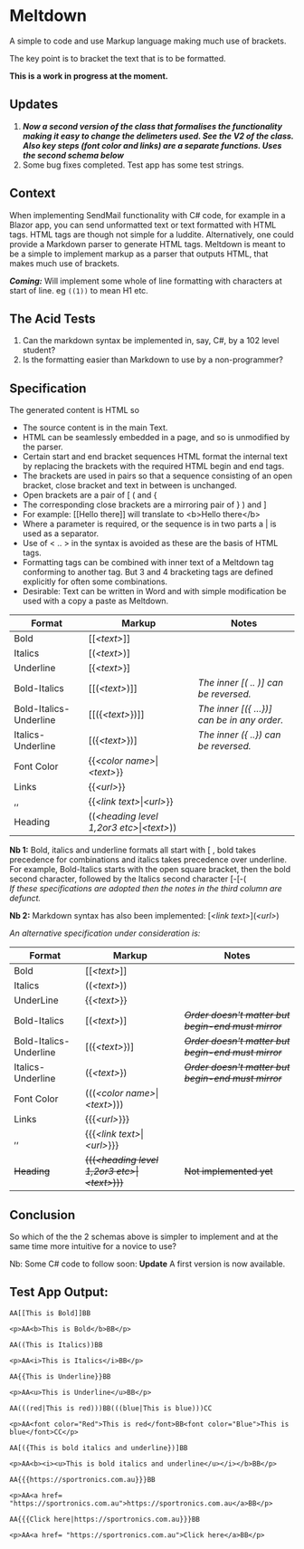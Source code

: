# Meltdown
A simple to code and use Markup language making much use of brackets.

The key point is to bracket the text that is to be formatted.

**This is a work in progress at the moment.**

## Updates
1. **_Now a second version of the class that formalises the functionality making it easy to change the delimeters used. See the  V2 of the class. Also key steps (font color and links) are a separate functions. Uses the second schema below_**
2. Some bug fixes completed. Test app has some test strings.

## Context

When implementing SendMail functionality with C\# code, for example in a Blazor
app, you can send unformatted text or text formatted with HTML tags. HTML tags
are though not simple for a luddite. Alternatively, one could provide a Markdown
parser to generate HTML tags. Meltdown is meant to be a simple to implement
markup as a parser that outputs HTML, that makes much use of brackets.

**_Coming:_** Will implement some whole of line formatting with characters at start of line.  eg ```((1))``` to mean H1 etc.

## The Acid Tests

1.  Can the markdown syntax be implemented in, say, C\#, by a 102 level student?
2.  Is the formatting easier than Markdown to use by a non-programmer?

## Specification

The generated content is HTML so
-   The source content is in the main Text.
-   HTML can be seamlessly embedded in a page, and so is unmodified by the
    parser.
-   Certain start and end bracket sequences HTML format the internal text by
    replacing the brackets with the required HTML begin and end tags.
-   The brackets are used in pairs so that a sequence consisting of an open
    bracket, close bracket and text in between is unchanged.
-   Open brackets are a pair of [ ( and {
-   The corresponding close brackets are a mirroring pair of } ) and ]
-   For example: [[Hello there]] will translate to \<b\>Hello there\</b\>
-   Where a parameter is required, or the sequence is in two parts a \| is used
    as a separator.
-   Use of \< .. \> in the syntax is avoided as these are the basis of HTML
    tags.
-   Formatting tags can be combined with inner text of a Meltdown tag conforming
    to another tag. But 3 and 4 bracketing tags are defined explicitly for often
    some combinations.
-   Desirable: Text can be written in Word and with simple modification be
    used with a copy a paste as Meltdown.

Format | Markup | Notes
-------|--------|-------
Bold | [[*\<text\>*]]
Italics | [(*\<text\>*)]
Underline | [{*\<text\>*}]
Bold-Italics | [[(*\<text\>*)]] | *The inner [( .. )] can be reversed.*
Bold-Italics-Underline | [[({*\<text\>*})]] | *The inner [({ …})] can be in any order.*
Italics-Underline | [({*\<text\>*})] | *The inner ({ ..}) can be reversed.*
Font Color | {{*\<color name\>*\|*\<text\>*}}
Links | {{*\<url\>*}}
,, | {{*\<link text\>*\|*\<url\>*}}
Heading | ((*\<heading level 1,2or3 etc\>*\|*\<text\>*))

**Nb 1:** Bold, italics and underline formats all start with [ , bold takes precedence for combinations and italics takes precedence over underline. 
For example, Bold-Italics starts with the open square bracket, then the bold second character, followed by the Italics second character [-[-(    
*If these specifications are adopted then the notes in the third column are defunct.*

**Nb 2:** Markdown syntax has also been implemented: \[*\<link text\>*\](*\<url\>*)

*An alternative specification under consideration is:*

Format | Markup | Notes
-|-|-
Bold | [[*\<text\>*]]
Italics | ((*\<text\>*))
UnderLine | {{*\<text\>*}}
Bold-Italics | [(*\<text\>*)] | ~~*Order doesn't matter but begin-end must mirror*~~
Bold-Italics-Underline | [({*\<text\>*})] | ~~*Order doesn't matter but begin-end must mirror*~~
Italics-Underline | ({*\<text\>*})  | ~~*Order doesn't matter but begin-end must mirror*~~
Font Color | (((*\<color name\>*\|*\<text\>*)))
Links | {{{*\<url\>*}}}
,, | {{{*\<link text\>*\|*\<url\>*}}}
~~Heading~~ | ~~(((*\<heading level 1,2or3 etc\>*\|*\<text\>*)))~~ | ~~Not implemented yet~~

## Conclusion
So which of the the 2 schemas above is simpler to implement and at the same time more intuitive for a novice to use?

Nb: Some C# code to follow soon: **Update** A first version is now available.

## Test App Output:

```
AA[[This is Bold]]BB

<p>AA<b>This is Bold</b>BB</p>

AA((This is Italics))BB

<p>AA<i>This is Italics</i>BB</p>

AA{{This is Underline}}BB

<p>AA<u>This is Underline</u>BB</p>

AA(((red|This is red)))BB(((blue|This is blue)))CC

<p>AA<font color="Red">This is red</font>BB<font color="Blue">This is blue</font>CC</p>

AA[({This is bold italics and underline})]BB

<p>AA<b><i><u>This is bold italics and underline</u></i></b>BB</p>

AA{{{https://sportronics.com.au}}}BB

<p>AA<a href= "https://sportronics.com.au">https://sportronics.com.au</a>BB</p>

AA{{{Click here|https://sportronics.com.au}}}BB

<p>AA<a href= "https://sportronics.com.au">Click here</a>BB</p>

```

